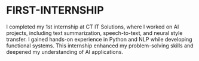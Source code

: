 # FIRST-INTERNSHIP
I completed my 1st internship at CT IT Solutions, where I worked on AI projects, including text summarization, speech-to-text, and neural style transfer. I gained hands-on experience in Python and NLP while developing functional systems. This internship enhanced my problem-solving skills and deepened my understanding of AI applications.
